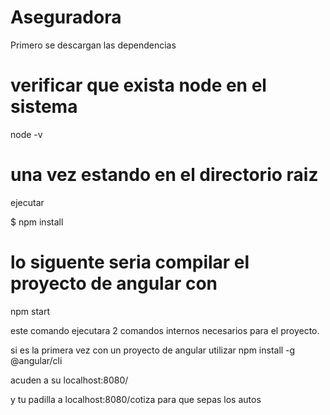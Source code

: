 # Aseguradora

Primero se descargan las dependencias

# verificar que exista node en el sistema

node -v

# una vez estando en el directorio raiz 

ejecutar

$ npm install 

# lo siguente seria compilar el proyecto de angular con

 npm start 
 
este comando ejecutara 2 comandos internos necesarios para el proyecto. 

si es la primera vez con un proyecto de angular utilizar 
 npm install -g @angular/cli

acuden a su 
localhost:8080/

y tu padilla a localhost:8080/cotiza para que sepas los autos 

